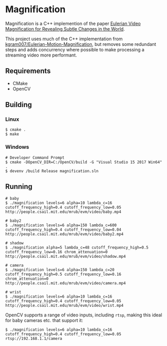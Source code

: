 # Magnification

Magnification is a C++ implemention of the paper [Eulerian Video Magnification for Revealing Subtle Changes in the World](http://people.csail.mit.edu/mrub/evm/).

This project uses much of the C++ implementation from [kgram007/Eulerian-Motion-Magnification](https://github.com/kgram007/Eulerian-Motion-Magnification), but removes some redundant steps and adds concurrency where possible to make processing a streaming video more performant.

## Requirements
* CMake
* OpenCV

## Building
### Linux
```
$ cmake .
$ make
```

### Windows
```
# Developer Command Prompt
$ cmake -DOpenCV_DIR=C:/OpenCV/build -G "Visual Studio 15 2017 Win64" .
$ devenv /build Release magnification.sln
```

## Running
```
# baby
$ ./magnification levels=6 alpha=10 lambda_c=16 cutoff_frequency_high=0.4 cutoff_frequency_low=0.05 http://people.csail.mit.edu/mrub/evm/video/baby.mp4

# baby2
$ ./magnification levels=6 alpha=150 lambda_c=600 cutoff_frequency_high=0.4 cutoff_frequency_low=0.04 http://people.csail.mit.edu/mrub/evm/video/baby2.mp4

# shadow
$ ./magnification alpha=5 lambda_c=48 cutoff_frequency_high=0.5 cutoff_frequency_low=0.16 chrom_attenuation=0 http://people.csail.mit.edu/mrub/evm/video/shadow.mp4

# camera
$ ./magnification levels=6 alpha=150 lambda_c=20 cutoff_frequency_high=0.5 cutoff_frequency_low=0.16 chrom_attenuation=0 http://people.csail.mit.edu/mrub/evm/video/camera.mp4

# wrist
$ ./magnification levels=6 alpha=10 lambda_c=16 cutoff_frequency_high=0.4 cutoff_frequency_low=0.05 http://people.csail.mit.edu/mrub/evm/video/wrist.mp4
```

OpenCV supports a range of video inputs, including `rtsp`, making this ideal for baby cameras etc. that support it:

```
$ ./magnification levels=6 alpha=10 lambda_c=16 cutoff_frequency_high=0.4 cutoff_frequency_low=0.05 rtsp://192.168.1.1/camera
```
